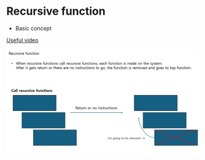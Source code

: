 # Recursive function
* Basic concept

[Useful video](https://www.youtube.com/watch?v=yio6FyP1N2k)
  
![alt text](Capture.JPG)